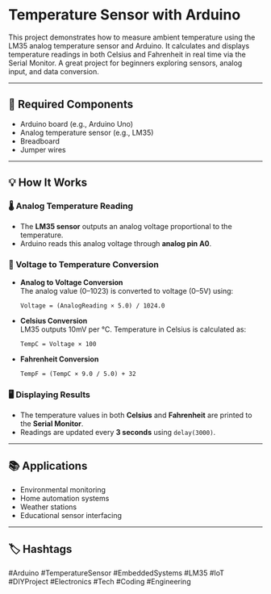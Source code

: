 
# Temperature Sensor with Arduino

This project demonstrates how to measure ambient temperature using the LM35 analog temperature sensor and Arduino. It calculates and displays temperature readings in both Celsius and Fahrenheit in real time via the Serial Monitor. A great project for beginners exploring sensors, analog input, and data conversion.

---

## 🔧 Required Components

- Arduino board (e.g., Arduino Uno)  
- Analog temperature sensor (e.g., LM35)  
- Breadboard  
- Jumper wires  

---

## 💡 How It Works

### 🌡️ Analog Temperature Reading
- The **LM35 sensor** outputs an analog voltage proportional to the temperature.
- Arduino reads this analog voltage through **analog pin A0**.

### 🔁 Voltage to Temperature Conversion

- **Analog to Voltage Conversion**  
  The analog value (0–1023) is converted to voltage (0–5V) using:
  ```
  Voltage = (AnalogReading × 5.0) / 1024.0
  ```

- **Celsius Conversion**  
  LM35 outputs 10mV per °C. Temperature in Celsius is calculated as:
  ```
  TempC = Voltage × 100
  ```

- **Fahrenheit Conversion**
  ```
  TempF = (TempC × 9.0 / 5.0) + 32
  ```

### 🖥️ Displaying Results
- The temperature values in both **Celsius** and **Fahrenheit** are printed to the **Serial Monitor**.
- Readings are updated every **3 seconds** using `delay(3000)`.

---

## 📚 Applications

- Environmental monitoring  
- Home automation systems  
- Weather stations  
- Educational sensor interfacing  

---

## 🏷️ Hashtags

#Arduino #TemperatureSensor #EmbeddedSystems #LM35 #IoT #DIYProject #Electronics #Tech #Coding #Engineering
```
